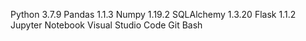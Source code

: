 Python 3.7.9
Pandas 1.1.3
Numpy 1.19.2
SQLAlchemy 1.3.20
Flask 1.1.2
Jupyter Notebook
Visual Studio Code
Git Bash